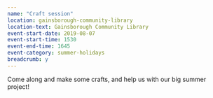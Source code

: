 ```yaml
---
name: "Craft session"
location: gainsborough-community-library
location-text: Gainsborough Community Library
event-start-date: 2019-08-07
event-start-time: 1530
event-end-time: 1645
event-category: summer-holidays
breadcrumb: y
---
```


Come along and make some crafts, and help us with our big summer project!
